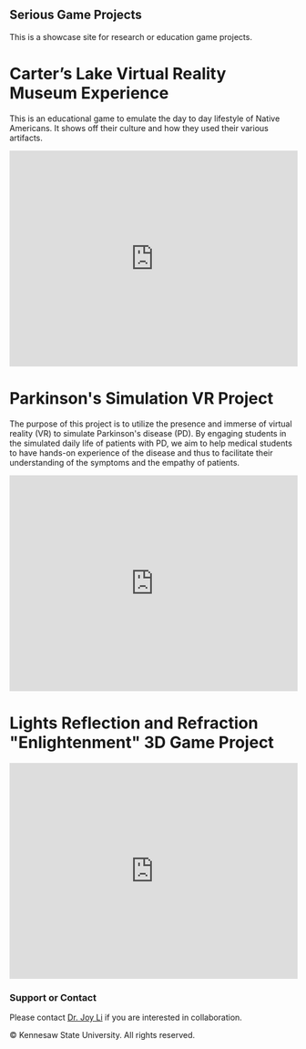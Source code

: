 ## Serious Game Projects
This is a showcase site for research or education game projects.

# Carter’s Lake Virtual Reality Museum Experience

This is an educational game to emulate the day to day lifestyle of Native Americans. It shows off their culture and how they used their various artifacts.

<iframe src="https://www.youtube.com/embed/yXtpdoa8fbU" width="506" height="379" frameborder="0" allow="accelerometer; autoplay; encrypted-media; gyroscope; picture-in-picture" allowfullscreen></iframe>

# Parkinson's Simulation VR Project

The purpose of this project is to utilize the presence and immerse of virtual reality (VR) to simulate Parkinson's disease (PD).  By engaging students in the simulated daily life of patients with PD, we aim to help medical students to have hands-on experience of the disease and thus to facilitate their understanding of the symptoms and the empathy of patients.

<iframe width="506" height="379" src="https://www.youtube.com/embed/AVuxIABaVuM" frameborder="0" allow="accelerometer; autoplay; encrypted-media; gyroscope; picture-in-picture" allowfullscreen></iframe>

# Lights Reflection and Refraction "Enlightenment" 3D Game Project

<iframe width="506" height="379" src="https://www.youtube.com/embed/38XQOnogMjc" frameborder="0" allow="accelerometer; autoplay; encrypted-media; gyroscope; picture-in-picture" allowfullscreen></iframe>

### Support or Contact

Please contact [Dr. Joy Li](mailto:joy.li@ieee.org) if you are interested in collaboration.

© Kennesaw State University.  All rights reserved.
